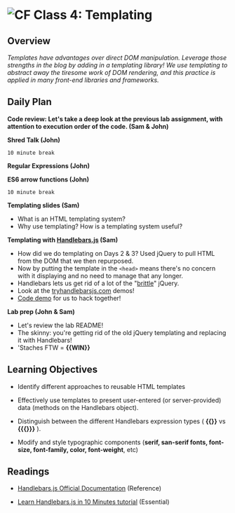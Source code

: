 ![CF](https://i.imgur.com/7v5ASc8.png)  Class 4: Templating
=======
## Overview
<!-- Provide a general overview of the daily concepts and processes that will be covered in lectures and labs -->

*Templates have advantages over direct DOM manipulation. Leverage those strengths in the blog by adding in a templating library! We use templating to abstract away the tiresome work of DOM rendering, and this practice is applied in many front-end libraries and frameworks.*

## Daily Plan

**Code review: Let's take a deep look at the previous lab assignment, with attention to execution order of the code. (Sam & John)**

**Shred Talk (John)**

  ```10 minute break```

**Regular Expressions (John)**

**ES6 arrow functions (John)**

  ```10 minute break```

**Templating slides (Sam)**

- What is an HTML templating system?
- Why use templating? How is a templating system useful?

**Templating with [Handlebars.js](http://handlebarsjs.com/) (Sam)**

- How did we do templating on Days 2 & 3? Used jQuery to pull HTML from the DOM that we then repurposed.
- Now by putting the template in the `<head>` means there's no concern with it displaying and no need to manage that any longer.
- Handlebars lets us get rid of a lot of the "[brittle](http://lmgtfy.com/?q=brittle+code)" jQuery.
- Look at the [tryhandlebarsjs.com](http://tryhandlebarsjs.com/) demos!
- [Code demo](https://github.com/codefellows/301-04-handlebars-demo) for us to hack together!

**Lab prep (John & Sam)**

- Let's review the lab README!
- The skinny: you're getting rid of the old jQuery templating and replacing it with Handlebars!
- 'Staches FTW = **{{WIN}}**

## Learning Objectives
<!--
ABCD:
  Audience: Program participants
  Behavior: Expected learning/behavior changes/results
  Condition:
    Circumstances that lead to change/result
    When change/result are expected to occur
  Degree: How much change occurs (%) for how many participants (#)
-->

* Identify different approaches to reusable HTML templates

* Effectively use templates to present user-entered (or server-provided) data (methods on the Handlebars object).

* Distinguish between the different Handlebars expression types ( **{{}}** vs **{{{}}}** ).

* Modify and style typographic components (**serif, san-serif fonts, font-size, font-family, color, font-weight**, etc)

## Readings
<!-- List of readings required for this content; readings being completed by the start of this lecture -->

* [Handlebars.js Official Documentation](http://handlebarsjs.com/) (Reference)

* [Learn Handlebars.js in 10 Minutes tutorial](http://tutorialzine.com/2015/01/learn-handlebars-in-10-minutes/) (Essential)
